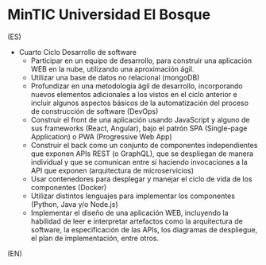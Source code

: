# MinTIC Universidad El Bosque

(ES)

* Cuarto Ciclo Desarrollo de software
    * Participar en un equipo de desarrollo, para construir una aplicación WEB en la nube, utilizando una aproximación ágil.
    * Utilizar una base de datos no relacional (mongoDB)
    * Profundizar en una metodología ágil de desarrollo, incorporando nuevos elementos adicionales a los vistos en el ciclo  anterior e incluir algunos aspectos básicos de la automatización del proceso de construcción de software (DevOps)
    * Construir el front de una aplicación usando JavaScript y alguno de sus frameworks (React, Angular), bajo el patrón  SPA (Single-page Application) o PWA (Progressive Web App)
    * Construir el back como un conjunto de componentes independientes que exponen APIs REST (o GraphQL), que se  despliegan de manera individual y que se comunican entre sí haciendo invocaciones a la API que exponen  (arquitectura de microservicios)
    * Usar contenedores para desplegar y manejar el ciclo de vida de los componentes (Docker)
    * Utilizar distintos lenguajes para implementar los componentes (Python, Java y/o Node.js)
    * Implementar el diseño de una aplicación WEB, incluyendo la habilidad de leer e interpretar artefactos como la  arquitectura de software, la especificación de las APIs, los diagramas de despliegue, el plan de implementación, entre otros.


(EN)